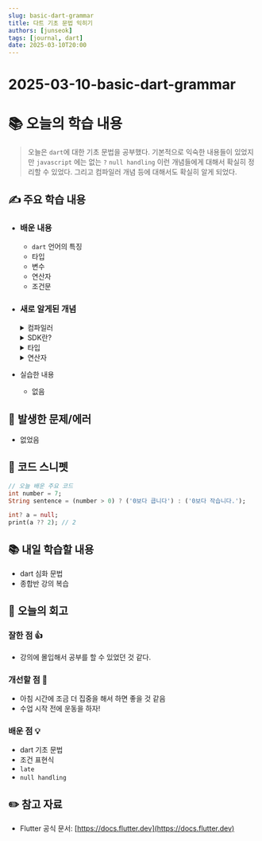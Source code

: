 ```yaml
---
slug: basic-dart-grammar
title: 다트 기초 문법 익히기
authors: [junseok]
tags: [journal, dart]
date: 2025-03-10T20:00
---
```


# 2025-03-10-basic-dart-grammar

# 📚 오늘의 학습 내용

> 오늘은 `dart`에 대한 기초 문법을 공부했다. 기본적으로 익숙한 내용들이 있었지만 `javascript` 에는 없는 `?` `null handling` 이런 개념들에게 대해서 확실히 정리할 수 있었다. 그리고 컴파일러 개념 등에 대해서도 확실히 알게 되었다.

<!-- truncate -->

## ✍️ 주요 학습 내용

- ### 배운 내용
  - `dart` 언어의 특징
  - 타입
  - 변수
  - 연산자
  - 조건문
- ### 새로 알게된 개념

    <details>
    <summary>컴파일러</summary>
    <div markdown="1">
    > 프로그래밍 언어에는 컴퓨터에게 친숙한 `저급 프로그래밍 언어` 가 있고 사람에게 친숙한 `고급 프로그래밍 언어` 가 있는데 이것을 중간에서 통역사 역할을 하는 것이 컴파일러였다.
        - JIT (Just-In-Time) 컴파일
          - 프로그램 실행 중(런타임)에 코드의 일부 또는 전부를 컴파일하는 기술
          - 코드가 실행이 될 때 바로 컴파일을 하는 것 같음
          - 장점
            - 바로 컴파일하기 때문에 실행 결과를 실시간으로 확인 가능
          - 단점
            - 실행 중에 코드를 컴파일하니 상대적으로 느림
        - AOT(Ahead-Of-Time) 컴파일
          - 프로그램 실행 전에 미리 컴파일하는 기술
          - 대부분의 전통적인 컴파일러가 사용하는 방식
          - 장점
            - 한 번 컴파일 되고 나면 실행 속도가 빠름
          - 단점
            - 실시간으로 컴파일하는 것이 아니어서 결과를 바로 확인할 수 없음
        - `Dart` 는 2가지 컴파일러를 사용해 `AOT` 로 성능을 높이고 `JIT` 로 실시간 확인하며 효율을 높일 수 있음
      - `Null handling`
        - 컴퓨터는 값이 있는지 없는지 알려주지 않으면 모르기 때문에 값이 없다는 것을 알려주기 위해서 `null` 을 사용
        - 기본적으로는 `null` 을 허용하지 않는 `nonNullable` 임
        - `?` 을 사용하면 **`null` 을 허용**
        - 특징
          - `null` 을 허용하는 변수는 초기값이 설정되지 않으면 기본적으로 `null` 을 가짐
          - `null` 을 허용하는 변수를 사용할 때는 항상 주의해야 하고 최대한 덜 쓰려고 노력해야 해요
          ```dart
          int nonNullable;
          print(nonNullable)
          // error
          ```
          - `null` 을 오류 없이 사용하고 싶으면 `?` 를 사용하면 됌
            - 어떤 변수가 `null` 이면 `?.` 을 표함한 전체가 `null` 이 됨
            ```dart
            int? a;
            print(a?.isOdd());
            // null
            // print(a.isOdd()); -> 오류가 나옴
            // null 이 홀수인지 파악이 안되므로.
            ```
    </div> 
  </details>
  <details>
      <summary>SDK란?</summary>
      <div markdown="1">
        - Software development kit 의 줄임말
            - 특정 플랫폼에서 프로그램을 만들고 테스트하고 배포하는 과정에서 필요한 도구를 제공하는 패키지
            - 구성요소
            1. 컴파일러
            2. 라이브러리
                1. 프로그래밍할 때 자주 사용하는 코드를 미리 정의해 둔 코드의 집합
                2. 개발자가 매번 코드를 장황하게 쓰지 않고도 기능 구현 가능
                3. `core` `async` `math` `html` 등의 라이브러리 있음
            3. 디버깅 및 테스트 도구
            4. 문서 및 샘플 코드
            5. 패키지 관리자
                1. `외부 라이브러리` 나 `패키지`를 설치하고 관리할 수 있도록 도와주는 도구
                2. 외부 라이브러리(Third-party Library)
                3. 외부 라이브러리를 쓸 수 있도록 관리를 해 줌
            - Dart SDK에는 3가지 버전이 있음
            - stable
                - 3개월에 한번씩 업데이트되는 안정적인 배포 버전
                - 형태 : x.y.z
                - 1.24.3
            - beta
                - 1개월에 한번씩 업데이트되는 배포 버전
                - 새로운 기능을 stable 에 넣기 전에 미리 테스트해 보는 용도이기 때문에 안정적이지 않음
                - 형태 : x.y.z-a.b.beta
            - dev
                - 2주일에 한번씩 업데이트되는 배포 버전
                - 형태 : x.y.z-a.b.dev
      </div>
  </details>
  <details>
      <summary>타입</summary>
      <div markdown="1">
        - 상수의 개념
            - `final [타입] [변수 이름] = [값];`
            - `const [타입] [변수 이름] = [값];`
                - 타입은 생략이 가능(타입추론 가능)

            ```dart
            final int time = 10;
            final DateTime secondCurrentTime = DateTime.now()

            const [변수 이름] = [값];
            ```

            - 차이점
                - 초기화 시점
                - `final`
                    - 프로그램 실행(런타임) 시점에 초기화됨
                - `const`
                    - 컴파일 시점
                    - 컴파일 타임 상수라고 부르기도 함
                - 용도
                - `final`
                    - 프로그램 실행 중에 값이 결정되는 경우
                    - ex)현재 시간
                - `const`
                    - 프로그램 실행 전이든 실행 후든 상관없이 항상 값이 고정인 경우
                    - ex) 원주율

            - `late`

            - `late` 도 나에게 익숙치 않은 개념이었다.
            - 선언 후에 초기화되는 `NonNullable` 한 변수
            - 변수가 사용되는 시점에 초기화 (지연 초기화) 되는 변수
                - 사용이 되지 않으면 초기화되지 않음!
            - 타입 생략 불가능!
            - 언제 사용하나요?

                - 변수를 선언할 당시에는 넣어줄 값을 아직 특정하기 어려운 경우
                - 초기화 비용이 높은 변수가 지금 당장 필요하지는 않은 경우

                ```dart
                int getTemperature(int temperature){
                    return temparature;
                }

                void main(){
                    late int temparature = getTemperature(35);
                    // print (temperature);
                }

                -> 실행이 되지 않음
                ```

            - code

                ```dart
                late String description;

                void main() {
                    description = '설명입니다.';
                    print(description);
                }
                ```

            - 숫자형
            - `int`
                - 정수 유형(소수점 x)
            - `double`
                - 소수 유형 (소수점 o)
            - `num`
                - 정수, 소수 등의 모든 숫자 유형
                - `int` 와 `double` 의 상위 클래스
                - `Object` 의 하위 클래스
            - 문자형

            - `String`

                - String name = ‘문자’, “문자” 가능
                - ‘’, “” 둘 다 사용 가능
                - 표현식
                - 식별자는 `$식별자` 형태로 표현식은 `${표현식}` 형태로 만들면 문자열에 넣을 수 있음

                ```dart
                print('Hello, my name is $name.');
                print('Hello, my name is ${name.toUpperCase()}.');

                String s1 = '''
                여러 줄 만들 수 있음
                ''';

                String s2 =
                ```

                - functions
                - `toUpperCase()` `toLowerCase()`
      </div>

  </details>
  <details>
      <summary>연산자</summary>
      <div markdown="1">
        - `~/`
            - 결과값의 정수 부분만 출력
        - 타입 체크 연산자

            - `as`

            - 타입을 변환할 때 사용
            - 형변환 (Type Casting)

            ```dart
            int a = 2;
            print(a as double);

            String b = '2';
            print(b as double); //TypeError 발생
            ```

            확실하게 형변환이 가능할 때만 사용가능
            형변환이 불가능한 경우에 `as` 를 사용하면 `TypeError` 가 발생

            - `is`

            - 특정 타입을 가지고 있는지 판별할 때 사용

            ```dart
            int? a = 2;
            print(a is int); //true

            int? b = null;
            print(b is int); //false
            ```

            - `is!`
            - 특정 타입을 가지고 있지 않은지 판별할 때

        - `??=`

            - 기준으로 왼쪽에 있는 것이 `null` 일 때 오른쪽 값을 대입

            ```dart
            int? a = null
            a ??= 2;
            print(a); // 2

            int b = 3;
            b ??= 2;
            print(b); // 3
            ```

        - 논리 연산자
        - 참 또는 거짓으로 판별할 수 있는 표현식을 반전하거나 결합할 때 사용
        - `!`
            ```dart
            bool a = true;
            print(!a); // false;
            ```
        - `||`
            - `||` 기준으로 왼쪽 판별식과 오른쪽 판별식 중 하나라도 참이면 참을 반환하고 모두 거짓이면 거짓을 반환
            - 또는 `or` 과 같은 의미
        - `&&`
            - `&&` 기준으로 왼쪽 판별식과 오른쪽 판별식 양쪽이 다 참이어야 참을 반환
            - `and` 와 같은 의미
        - 조건 표현식

        - `조건문 ? 표현식1 : 표현식2`
            - `조건문`이 참이면 `표현식1` 을, 거짓이면 `표현식2` 를 실행
            ```dart
            int number = 7;
            String sentence = (number > 0) ? ('0보다 큽니다.') : ('0보다 작거나 같습니다.');
            print(sentence);
            ```
        - `표현식1 ?? 표현식2`

            - 표현식1 이 null 값을 갖지 않으면 표현식1 을
            - 표현식1 이 null 값을 가지면 표현식2 를 따라요.

            ```dart
            int? a = null;
            print(a ?? 2); // 2

            int b = 3;
            print(b ?? 2); //3
            ```
      </div>

  </details>

- 실습한 내용
  - 없음

## 🚨 발생한 문제/에러

- 없었음

## 📝 코드 스니펫

```dart
// 오늘 배운 주요 코드
int number = 7;
String sentence = (number > 0) ? ('0보다 큽니다') : ('0보다 작습니다.');

int? a = null;
print(a ?? 2); // 2
```

## 📚 내일 학습할 내용

- dart 심화 문법
- 종합반 강의 복습

## 💭 오늘의 회고

### 잘한 점 👍

- 강의에 몰입해서 공부를 할 수 있었던 것 같다.

### 개선할 점 🔨

- 아침 시간에 조금 더 집중을 해서 하면 좋을 것 같음
- 수업 시작 전에 운동을 하자!

### 배운 점 💡

- dart 기초 문법
- 조건 표현식
- `late`
- `null handling`

## ✏️ 참고 자료

- Flutter 공식 문서: [https://docs.flutter.dev](https://docs.flutter.dev)
